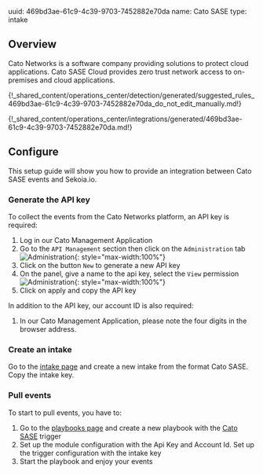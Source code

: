 uuid: 469bd3ae-61c9-4c39-9703-7452882e70da
name: Cato SASE
type: intake

## Overview

Cato Networks is a software company providing solutions to protect cloud applications. Cato SASE Cloud provides zero trust network access to on-premises and cloud applications.

{!_shared_content/operations_center/detection/generated/suggested_rules_469bd3ae-61c9-4c39-9703-7452882e70da_do_not_edit_manually.md!}

{!_shared_content/operations_center/integrations/generated/469bd3ae-61c9-4c39-9703-7452882e70da.md!}

## Configure

This setup guide will show you how to provide an integration between Cato SASE events and Sekoia.io.

### Generate the API key

To collect the events from the Cato Networks platform, an API key is required:

1. Log in our Cato Management Application
2. Go to the `API Management` section then click on the `Administration` tab
    ![Administration](/assets/operation_center/integration_catalog/cloud_and_saas/cato/administration.png){: style="max-width:100%"} 
3. Click on the button `New` to generate a new API key
4. On the panel, give a name to the api key, select the `View` permission
    ![Administration](/assets/operation_center/integration_catalog/cloud_and_saas/cato/panel.png){: style="max-width:100%"} 
5. Click on apply and copy the API key

In addition to the API key, our account ID is also required:

1. In our Cato Management Application, please note the four digits in the browser address.

### Create an intake

Go to the [intake page](https://app.sekoia.io/operations/intakes) and create a new intake from the format Cato SASE. Copy the intake key.

### Pull events

To start to pull events, you have to:

1. Go to the [playbooks page](https://app.sekoia.io/operations/playbooks) and create a new playbook with the [Cato SASE](../../../automate/library/cato_sase.md) trigger
2. Set up the module configuration with the Api Key and Account Id. Set up the trigger configuration with the intake key
3. Start the playbook and enjoy your events
